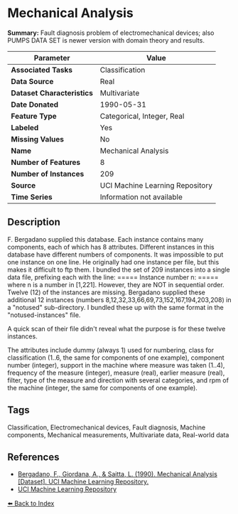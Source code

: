 # Mechanical Analysis

**Summary:** Fault diagnosis problem of electromechanical devices; also PUMPS DATA SET is newer version with domain theory and results.

| Parameter | Value |
| --- | --- |
| **Associated Tasks** | Classification |
| **Data Source** | Real |
| **Dataset Characteristics** | Multivariate |
| **Date Donated** | 1990-05-31 |
| **Feature Type** | Categorical, Integer, Real |
| **Labeled** | Yes |
| **Missing Values** | No |
| **Name** | Mechanical Analysis |
| **Number of Features** | 8 |
| **Number of Instances** | 209 |
| **Source** | UCI Machine Learning Repository |
| **Time Series** | Information not available |

## Description

F. Bergadano supplied this database. Each instance contains many components, each of which has 8 attributes. Different instances in this database have different numbers of components. It was impossible to put one instance on one line. He originally had one instance per file, but this makes it difficult to ftp them. I bundled the set of 209 instances into a single data file, prefixing each with the line: ===== Instance number n: ===== where n is a number in [1,221]. However, they are NOT in sequential order. Twelve (12) of the instances are missing. Bergadano supplied these additional 12 instances (numbers 8,12,32,33,66,69,73,152,167,194,203,208) in a "notused" sub-directory. I bundled these up with the same format in the "notused-instances" file.

A quick scan of their file didn't reveal what the purpose is for these twelve instances.

The attributes include dummy (always 1) used for numbering, class for classification (1..6, the same for components of one example), component number (integer), support in the machine where measure was taken (1..4), frequency of the measure (integer), measure (real), earlier measure (real), filter, type of the measure and direction with several categories, and rpm of the machine (integer, the same for components of one example).

## Tags

Classification, Electromechanical devices, Fault diagnosis, Machine components, Mechanical measurements, Multivariate data, Real-world data

## References

- [Bergadano, F., Giordana, A., & Saitta, L. (1990). Mechanical Analysis [Dataset]. UCI Machine Learning Repository.](https://doi.org/10.24432/C5VG74)
- [UCI Machine Learning Repository](https://archive.ics.uci.edu/dataset/64/mechanical+analysis)

[⬅️ Back to Index](../README.md)
